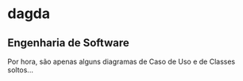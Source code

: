 # dagda

## Engenharia de Software

Por hora, são apenas alguns diagramas de Caso de Uso e de Classes soltos...
